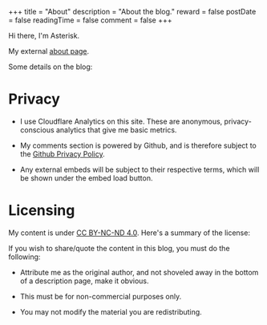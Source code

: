 +++
title = "About"
description = "About the blog."
reward = false
postDate = false
readingTime = false
comment = false
+++

Hi there, I'm Asterisk.

My external [about page](https://asterisk.shinken.studio/#about).

Some details on the blog:

# Privacy

- I use Cloudflare Analytics on this site. These are anonymous, privacy-conscious analytics that give me basic metrics.


- My comments section is powered by Github, and is therefore subject to the [Github Privacy Policy](https://docs.github.com/en/site-policy/privacy-policies/github-privacy-statement).

- Any external embeds will be subject to their respective terms, which will be shown under the embed load button.

# Licensing

My content is under [CC BY-NC-ND 4.0](https://creativecommons.org/licenses/by-nc-nd/4.0/deed.en). Here's a summary of the license:

If you wish to share/quote the content in this blog, you must do the following:

- Attribute me as the original author, and not shoveled away in the bottom of a description page, make it obvious.

- This must be for non-commercial purposes only.

- You may not modify the material you are redistributing.

